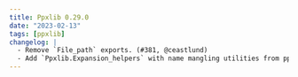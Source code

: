 ```yaml
---
title: Ppxlib 0.29.0
date: "2023-02-13"
tags: [ppxlib]
changelog: |
  - Remove `File_path` exports. (#381, @ceastlund)
  - Add `Ppxlib.Expansion_helpers` with name mangling utilities from ppx_deriving (#370, @sim642)
---
```


